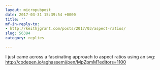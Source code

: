 ```yaml
---
layout: micropubpost
date: 2017-03-31 15:39:54 +0000
title: ''
mf-in-reply-to:
- http://keithjgrant.com/posts/2017/03/aspect-ratios/
slug: 56394
category: replies

---
```

I just came across a fascinating approach to aspect ratios using an svg: http://codepen.io/aghassemi/pen/MpZpmM?editors=1100
